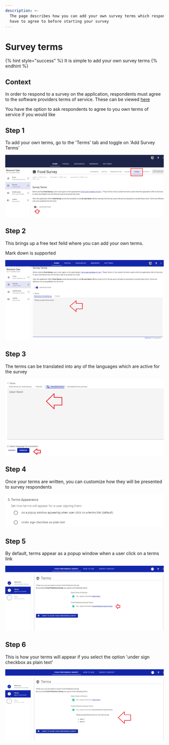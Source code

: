 ```yaml
---
description: >-
  The page describes how you can add your own survey terms which respondents
  have to agree to before starting your survey
---
```


# Survey terms

{% hint style="success" %}
It is simple to add your own survey terms
{% endhint %}

## Context

In order to respond to a survey on the application, respondents must agree to the software providers terms of service.  These can be viewed [here](https://idata.tools/home/terms)

You have the option to ask respondents to agree to you own terms of service if you would like

## Step 1

To add your own terms, go to the 'Terms' tab and toggle on 'Add Survey Terms'

![](<../../.gitbook/assets/image (312) (1) (1).png>)

## Step 2

This brings up a free text feild where you can add your own terms. &#x20;

Mark down is supported

![](<../../.gitbook/assets/image (314) (1) (1) (1).png>)

## Step 3

The terms can be translated into any of the languages which are active for the survey

![](<../../.gitbook/assets/image (299) (1) (1).png>)

## Step 4

Once your terms are written, you can customize how they will be presented to survey respondents

![](<../../.gitbook/assets/image (310) (1) (1) (1).png>)

## Step 5

By default, terms appear as a popup window when a user click on a terms link

![](<../../.gitbook/assets/image (314) (1) (1).png>)

## Step 6

This is how your terms will appear if you select the option 'under sign checkbox as plain text'

![](<../../.gitbook/assets/image (299) (1).png>)
